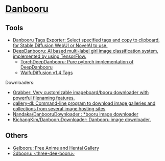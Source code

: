 # [Danbooru](https://danbooru.donmai.us/)
## Tools
- [Danbooru Tags Exporter: Select specified tags and copy to clipboard, for Stable Diffusion WebUI or NovelAI to use.](https://github.com/FSpark/Danbooru-Tags-Exporter)
- [DeepDanbooru: AI based multi-label girl image classification system, implemented by using TensorFlow.](https://github.com/KichangKim/DeepDanbooru)
  - [TorchDeepDanbooru: Pure pytorch implementation of DeepDanbooru](https://github.com/AUTOMATIC1111/TorchDeepDanbooru)
  - [WaifuDiffusion v1.4 Tags](https://huggingface.co/spaces/SmilingWolf/wd-v1-4-tags)

Downloaders:
- [Grabber: Very customizable imageboard/booru downloader with powerful filenaming features.](https://github.com/Bionus/imgbrd-grabber)
- [gallery-dl: Command-line program to download image galleries and collections from several image hosting sites](https://github.com/mikf/gallery-dl)
- [Nandaka/DanbooruDownloader
: \*booru image downloader](https://github.com/Nandaka/DanbooruDownloader)
- [KichangKim/DanbooruDownloader: Danbooru image downloader.](https://github.com/KichangKim/DanbooruDownloader)

## Others
- [Gelbooru: Free Anime and Hentai Gallery](https://gelbooru.com/)
- [3dbooru: ~three-dee-booru~](http://behoimi.org/)